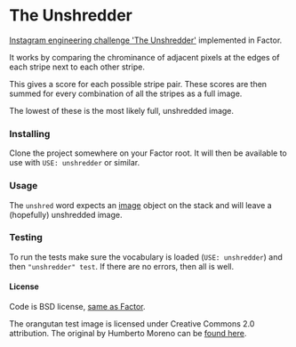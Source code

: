 # The Unshredder

[Instagram engineering challenge 'The Unshredder'](http://instagram-engineering.tumblr.com/post/12651721845/instagram-engineering-challenge-the-unshredder) implemented in Factor.

It works by comparing the chrominance of adjacent pixels at the edges of each stripe next to each other stripe. 

This gives a score for each possible stripe pair. These scores are then summed for every combination of all the stripes as a full image.

The lowest of these is the most likely full, unshredded image.

### Installing

Clone the project somewhere on your Factor root. It will then be available to use with `USE: unshredder` or similar.

### Usage

The `unshred` word expects an [image](http://docs.factorcode.org/content/word-image%2Cimages.html) object on the stack and will leave a (hopefully) unshredded image.

### Testing

To run the tests make sure the vocabulary is loaded (`USE: unshredder`) and then `"unshredder" test`. If there are no errors, then all is well.

#### License

Code is BSD license, [same as Factor](http://factorcode.org/license.txt).

The orangutan test image is licensed under Creative Commons 2.0 attribution. The original by Humberto Moreno can be [found here](http://www.flickr.com/photos/18560756@N05/5209988807/in/photolist-8Woyae).
